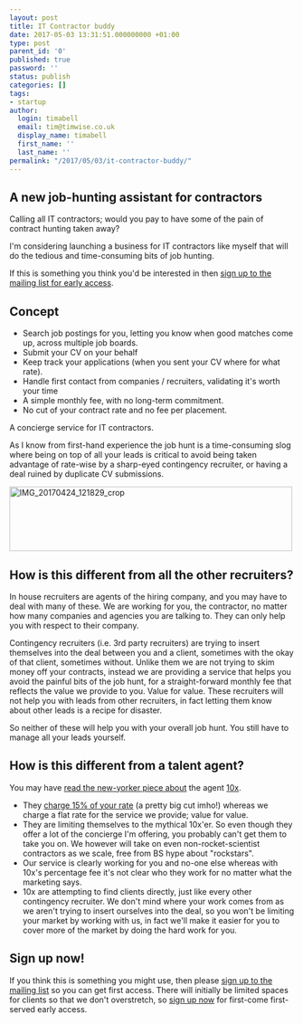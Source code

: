 ```yaml
---
layout: post
title: IT Contractor buddy
date: 2017-05-03 13:31:51.000000000 +01:00
type: post
parent_id: '0'
published: true
password: ''
status: publish
categories: []
tags:
- startup
author:
  login: timabell
  email: tim@timwise.co.uk
  display_name: timabell
  first_name: ''
  last_name: ''
permalink: "/2017/05/03/it-contractor-buddy/"
---
```

## A new job-hunting assistant for contractors

Calling all IT contractors; would you pay to have some of the pain of contract hunting taken away?

I'm considering launching a business for IT contractors like myself that will do the tedious and time-consuming bits of job hunting.

If this is something you think you'd be interested in then [sign up to the mailing list for early access](http://eepurl.com/cNqrrf).

## Concept

*   Search job postings for you, letting you know when good matches come up, across multiple job boards.
*   Submit your CV on your behalf
*   Keep track your applications (when you sent your CV where for what rate).
*   Handle first contact from companies / recruiters, validating it's worth your time
*   A simple monthly fee, with no long-term commitment.
*   No cut of your contract rate and no fee per placement.

A concierge service for IT contractors.

As I know from first-hand experience the job hunt is a time-consuming slog where being on top of all your leads is critical to avoid being taken advantage of rate-wise by a sharp-eyed contingency recruiter, or having a deal ruined by duplicate CV submissions.

<div class="flickr-pic">
<a data-flickr-embed="true"  href="https://www.flickr.com/photos/tim_abell/33461099014/" title="IMG_20170424_121829_crop"><img src="https://live.staticflickr.com/4164/33461099014_c2ce23d162.jpg" width="500" height="114" alt="IMG_20170424_121829_crop"></a>
</div>

## How is this different from all the other recruiters?

In house recruiters are agents of the hiring company, and you may have to deal with many of these. We are working for you, the contractor, no matter how many companies and agencies you are talking to. They can only help you with respect to their company.

Contingency recruiters (i.e. 3rd party recruiters) are trying to insert themselves into the deal between you and a client, sometimes with the okay of that client, sometimes without. Unlike them we are not trying to skim money off your contracts, instead we are providing a service that helps you avoid the painful bits of the job hunt, for a straight-forward monthly fee that reflects the value we provide to you. Value for value. These recruiters will not help you with leads from other recruiters, in fact letting them know about other leads is a recipe for disaster.

So neither of these will help you with your overall job hunt. You still have to manage all your leads yourself.

## How is this different from a talent agent?

You may have [read the new-yorker piece about](http://www.newyorker.com/magazine/2014/11/24/programmers-price) the agent [10x](https://www.10xmanagement.com/).

*   They [charge 15% of your rate](https://www.10xmanagement.com/faq/) (a pretty big cut imho!) whereas we charge a flat rate for the service we provide; value for value.
*   They are limiting themselves to the mythical 10x'er. So even though they offer a lot of the concierge I'm offering, you probably can't get them to take you on. We however will take on even non-rocket-scientist contractors as we scale, free from BS hype about "rockstars".
*   Our service is clearly working for you and no-one else whereas with 10x's  percentage fee it's not clear who they work for no matter what the marketing says.
*   10x are attempting to find clients directly, just like every other contingency recruiter. We don't mind where your work comes from as we aren't trying to insert ourselves into the deal, so you won't be limiting your market by working with us, in fact we'll make it easier for you to cover more of the market by doing the hard work for you.

## Sign up now!

If you think this is something you might use, then please [sign up to the mailing list](http://eepurl.com/cNqrrf) so you can get first access. There will initially be limited spaces for clients so that we don't overstretch, so [sign up now](http://eepurl.com/cNqrrf) for first-come first-served early access.
